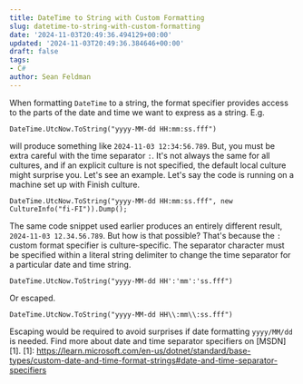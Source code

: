 ```yaml
---
title: DateTime to String with Custom Formatting
slug: datetime-to-string-with-custom-formatting
date: '2024-11-03T20:49:36.494129+00:00'
updated: '2024-11-03T20:49:36.384646+00:00'
draft: false
tags:
- C#
author: Sean Feldman
---
```

When formatting `DateTime` to a string, the format specifier provides access to the parts of the date and time we want to express as a string. E.g.
```
DateTime.UtcNow.ToString("yyyy-MM-dd HH:mm:ss.fff")
```
will produce something like `2024-11-03 12:34:56.789`. But, you must be extra careful with the time separator `:`. It's not always the same for all cultures, and if an explicit culture is not specified, the default local culture might surprise you. Let's see an example.
Let's say the code is running on a machine set up with Finish culture.
```
DateTime.UtcNow.ToString("yyyy-MM-dd HH:mm:ss.fff", new CultureInfo("fi-FI")).Dump();
```
The same code snippet used earlier produces an entirely different result, `2024-11-03 12.34.56.789`. But how is that possible? That's because the `:` custom format specifier is culture-specific. The separator character must be specified within a literal string delimiter to change the time separator for a particular date and time string.
```
DateTime.UtcNow.ToString("yyyy-MM-dd HH':'mm':'ss.fff")
```
Or escaped.
```
DateTime.UtcNow.ToString("yyyy-MM-dd HH\\:mm\\:ss.fff")
```
Escaping would be required to avoid surprises if date formatting `yyyy/MM/dd` is needed. Find more about date and time separator specifiers on [MSDN][1].
[1]: https://learn.microsoft.com/en-us/dotnet/standard/base-types/custom-date-and-time-format-strings#date-and-time-separator-specifiers
